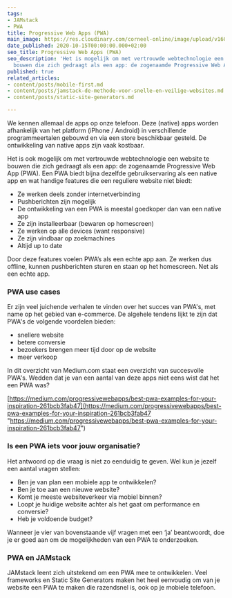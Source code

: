 ```yaml
---
tags:
- JAMstack
- PWA
title: Progressive Web Apps (PWA)
main_image: https://res.cloudinary.com/corneel-online/image/upload/v1603361541/corneelonline/progressive-web-app_zyj9ba.jpg
date_published: 2020-10-15T00:00:00.000+02:00
seo_title: Progressive Web Apps (PWA)
seo_description: 'Het is mogelijk om met vertrouwde webtechnologie een website te
  bouwen die zich gedraagt als een app: de zogenaamde Progressive Web App (PWA).'
published: true
related_articles:
- content/posts/mobile-first.md
- content/posts/jamstack-de-methode-voor-snelle-en-veilige-websites.md
- content/posts/static-site-generators.md

---
```

We kennen allemaal de apps op onze telefoon. Deze (native) apps worden afhankelijk van het platform (iPhone / Android) in verschillende programmeertalen gebouwd en via een store beschikbaar gesteld. De ontwikkeling van native apps zijn vaak kostbaar.

Het is ook mogelijk om met vertrouwde webtechnologie een website te bouwen die zich gedraagt als een app: de zogenaamde Progressive Web App (PWA). Een PWA biedt bijna dezelfde gebruikservaring als een native app en wat handige features die een reguliere website niet biedt:

* Ze werken deels zonder internetverbinding
* Pushberichten zijn mogelijk
* De ontwikkeling van een PWA is meestal goedkoper dan van een native app
* Ze zijn installeerbaar (bewaren op homescreen)
* Ze werken op alle devices (want responsive)
* Ze zijn vindbaar op zoekmachines
* Altijd up to date

Door deze features voelen PWA’s als een echte app aan. Ze werken dus offline, kunnen pushberichten sturen en staan op het homescreen. Net als een echte app.

### PWA use cases

Er zijn veel juichende verhalen te vinden over het succes van PWA's, met name op het gebied van e-commerce. De algehele tendens lijkt te zijn dat PWA's de volgende voordelen bieden:

* snellere website
* betere conversie
* bezoekers brengen meer tijd door op de website
* meer verkoop

In dit overzicht van Medium.com staat een overzicht van succesvolle PWA's. Wedden dat je van een aantal van deze apps niet eens wist dat het een PWA was?

[https://medium.com/progressivewebapps/best-pwa-examples-for-your-inspiration-261bcb3fab47](https://medium.com/progressivewebapps/best-pwa-examples-for-your-inspiration-261bcb3fab47 "https://medium.com/progressivewebapps/best-pwa-examples-for-your-inspiration-261bcb3fab47")

### Is een PWA iets voor jouw organisatie?

Het antwoord op die vraag is niet zo eenduidig te geven. Wel kun je jezelf een aantal vragen stellen:

* Ben je van plan een mobiele app te ontwikkelen?
* Ben je toe aan een nieuwe website?
* Komt je meeste websiteverkeer via mobiel binnen?
* Loopt je huidige website achter als het gaat om performance en conversie?
* Heb je voldoende budget?

Wanneer je vier van bovenstaande vijf vragen met een ‘ja’ beantwoordt, doe je er goed aan om de mogelijkheden van een PWA te onderzoeken.

### PWA en JAMstack

JAMstack leent zich uitstekend om een PWA mee te ontwikkelen. Veel frameworks en Static Site Generators maken het heel eenvoudig om van je website een PWA te maken die razendsnel is, ook op je mobiele telefoon.